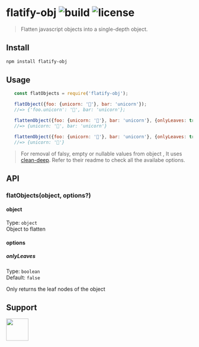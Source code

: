 # flatify-obj ![build](https://travis-ci.com/RocktimSaikia/flatify-obj.svg?branch=master) ![license](https://img.shields.io/github/license/rocktimsaikia/flatify-obj)

> Flatten javascript objects into a single-depth object.

## Install
```bash
npm install flatify-obj
```

## Usage

 ```js
    const flatObjects = require('flatify-obj');

    flatObject({foo: {unicorn: '🦄'}, bar: 'unicorn'});
    //=> {'foo.unicorn': '🦄', bar: 'unicorn'};

    flattenObject({foo: {unicorn: '🦄'}, bar: 'unicorn'}, {onlyLeaves: true});
    //=> {unicorn: '🦄', bar: 'unicorn'}

    flattenObject({foo: {unicorn: '🦄'}, bar: 'unicorn'}, {onlyLeaves: true, cleanKeys: ['bar']});
    //=> {unicorn: '🦄'}
 ```

> For removal of falsy, empty or nullable values from object , It uses [clean-deep](https://github.com/nunofgs/clean-deep). Refer to their readme to check all the availabe options.

## API

### flatObjects(object, options?)

#### object

Type: `object`<br>
Object to flatten


#### options

##### onlyLeaves

Type: `boolean`<br>
Default: `false`

Only returns the leaf nodes of the object


## Support

<a href="https://www.buymeacoffee.com/7BdaxfI"><img src="https://user-images.githubusercontent.com/33410545/91206759-48d5d180-e725-11ea-93b5-754d98c007af.png" height="60px"/></a>
